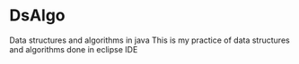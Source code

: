 # DsAlgo
Data structures and algorithms in java
This is my practice of data structures and algorithms done in eclipse IDE

